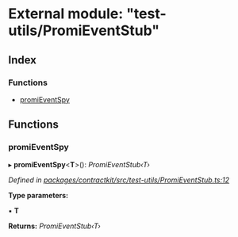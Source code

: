 # External module: "test-utils/PromiEventStub"

## Index

### Functions

* [promiEventSpy](_test_utils_promieventstub_.md#promieventspy)

## Functions

###  promiEventSpy

▸ **promiEventSpy**<**T**>(): *PromiEventStub‹T›*

*Defined in [packages/contractkit/src/test-utils/PromiEventStub.ts:12](https://github.com/celo-org/celo-monorepo/blob/6049da1fa/packages/contractkit/src/test-utils/PromiEventStub.ts#L12)*

**Type parameters:**

▪ **T**

**Returns:** *PromiEventStub‹T›*
